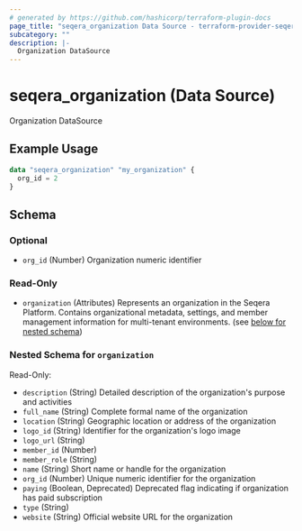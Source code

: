 ```yaml
---
# generated by https://github.com/hashicorp/terraform-plugin-docs
page_title: "seqera_organization Data Source - terraform-provider-seqera"
subcategory: ""
description: |-
  Organization DataSource
---
```


# seqera_organization (Data Source)

Organization DataSource

## Example Usage

```terraform
data "seqera_organization" "my_organization" {
  org_id = 2
}
```

<!-- schema generated by tfplugindocs -->
## Schema

### Optional

- `org_id` (Number) Organization numeric identifier

### Read-Only

- `organization` (Attributes) Represents an organization in the Seqera Platform.
Contains organizational metadata, settings, and member management
information for multi-tenant environments. (see [below for nested schema](#nestedatt--organization))

<a id="nestedatt--organization"></a>
### Nested Schema for `organization`

Read-Only:

- `description` (String) Detailed description of the organization's purpose and activities
- `full_name` (String) Complete formal name of the organization
- `location` (String) Geographic location or address of the organization
- `logo_id` (String) Identifier for the organization's logo image
- `logo_url` (String)
- `member_id` (Number)
- `member_role` (String)
- `name` (String) Short name or handle for the organization
- `org_id` (Number) Unique numeric identifier for the organization
- `paying` (Boolean, Deprecated) Deprecated flag indicating if organization has paid subscription
- `type` (String)
- `website` (String) Official website URL for the organization
